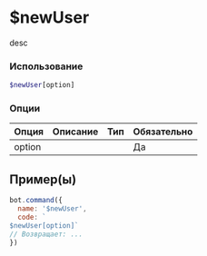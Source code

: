 # $newUser
desc
### Использование
```php
$newUser[option]
```

### Опции

| Опция | Описание | Тип | Обязательно |
|--------|-------------|------|----------|
| option |  |  | Да |  
## Пример(ы)

```javascript
bot.command({
  name: '$newUser',
  code: `
$newUser[option]`
// Возвращает: ...
})
```